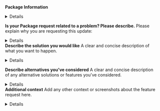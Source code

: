 **Package Information**
<details>

```
Name:
Source:
Platform:
Conda-Forge feedstock:

```

</details>

**Is your Package request related to a problem? Please describe.**
Please explain why you are requesting this update:
<details>
</details

**Describe the solution you would like**
A clear and concise description of what you want to happen.
<details>
</details>

**Describe alternatives you've considered**
A clear and concise description of any alternative solutions or features you've considered.
<details>
</details

**Additional context**
Add any other context or screenshots about the feature request here.
<details>
</details
